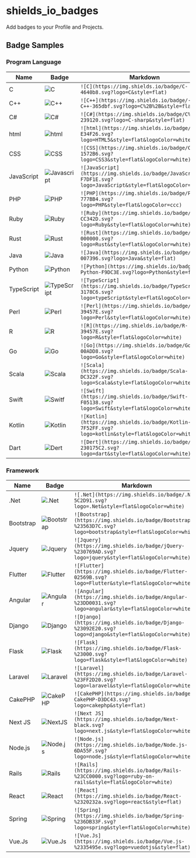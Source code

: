 # shields_io_badges

Add badges to your Profile and Projects.

## Badge Samples

### Program Language

| Name          | Badge                                                                                                                            | Markdown                                                                                                                           |
| ------------- | -------------------------------------------------------------------------------------------------------------------------------- | ---------------------------------------------------------------------------------------------------------------------------------- |
| C |![C](https://img.shields.io/badge/C-4640b8.svg?logo=C&style=flat)| `![C](https://img.shields.io/badge/C-4640b8.svg?logo=C&style=flat)` |
| C++ |![C++](https://img.shields.io/badge/-C++-365dbf.svg?logo=C%2B%2B&style=flat)| `![C++](https://img.shields.io/badge/-C++-365dbf.svg?logo=C%2B%2B&style=flat)` |
| C# |![C#](https://img.shields.io/badge/C%23-239120.svg?logo=C-sharp&style=flat)| `![C#](https://img.shields.io/badge/C%23-239120.svg?logo=C-sharp&style=flat)` |
| html |![html](https://img.shields.io/badge/HTML-E34F26.svg?logo=HTML5&style=flat&logoColor=white)| `![html](https://img.shields.io/badge/HTML-E34F26.svg?logo=HTML5&style=flat&logoColor=white)` |
| CSS |![CSS](https://img.shields.io/badge/CSS-1572B6.svg?logo=CSS3&style=flat&logoColor=white)| `![CSS](https://img.shields.io/badge/CSS-1572B6.svg?logo=CSS3&style=flat&logoColor=white)` |
| JavaScript |![Javascript](https://img.shields.io/badge/JavaScript-F7DF1E.svg?logo=JavaScript&style=flat&logoColor=white)| `![JavaScript](https://img.shields.io/badge/JavaScript-F7DF1E.svg?logo=JavaScript&style=flat&logoColor=white)` |
| PHP |![PHP](https://img.shields.io/badge/PHP-777BB4.svg?logo=PHP&style=flat&logoColor=ccc)| `![PHP](https://img.shields.io/badge/PHP-777BB4.svg?logo=PHP&style=flat&logoColor=ccc)` |
| Ruby |![Ruby](https://img.shields.io/badge/Ruby-CC342D.svg?logo=Ruby&style=flat&logoColor=white)| `![Ruby](https://img.shields.io/badge/Ruby-CC342D.svg?logo=Ruby&style=flat&logoColor=white)` |
| Rust |![Rust](https://img.shields.io/badge/Rust-000000.svg?logo=Rust&style=flat&logoColor=white)| `![Rust](https://img.shields.io/badge/Rust-000000.svg?logo=Rust&style=flat&logoColor=white)` |
| Java |![Java](https://img.shields.io/badge/Java-007396.svg?logo=Java&style=flat)| `![Java](https://img.shields.io/badge/Java-007396.svg?logo=Java&style=flat)` |
| Python |![Python](https://img.shields.io/badge/-Python-F9DC3E.svg?logo=Python&style=flat)| `![Python](https://img.shields.io/badge/-Python-F9DC3E.svg?logo=Python&style=flat)` |
| TypeScript |![TypeScript](https://img.shields.io/badge/TypeScript-3178C6.svg?logo=typeScript&style=flat&logoColor=white)| `![TypeScript](https://img.shields.io/badge/TypeScript-3178C6.svg?logo=typeScript&style=flat&logoColor=white)` |
| Perl |![Perl](https://img.shields.io/badge/Perl-39457E.svg?logo=Perl&style=flat&logoColor=white)| `![Perl](https://img.shields.io/badge/Perl-39457E.svg?logo=Perl&style=flat&logoColor=white)` |
| R |![R](https://img.shields.io/badge/R-39457E.svg?logo=R&style=flat&logoColor=white)| `![R](https://img.shields.io/badge/R-39457E.svg?logo=R&style=flat&logoColor=white)` |
| Go |![Go](https://img.shields.io/badge/Go-00ADD8.svg?logo=Go&style=flat&logoColor=white)| `![Go](https://img.shields.io/badge/Go-00ADD8.svg?logo=Go&style=flat&logoColor=white)` |
| Scala |![Scala](https://img.shields.io/badge/Scala-DC322F.svg?logo=Scala&style=flat&logoColor=white)| `![Scala](https://img.shields.io/badge/Scala-DC322F.svg?logo=Scala&style=flat&logoColor=white)` |
| Swift |![Switf](https://img.shields.io/badge/Swift-F05138.svg?logo=Swift&style=flat&logoColor=white)| `![Swift](https://img.shields.io/badge/Swift-F05138.svg?logo=Swift&style=flat&logoColor=white)` |
| Kotlin |![Kotlin](https://img.shields.io/badge/Kotlin-7F52FF.svg?logo=kotlin&style=flat&logoColor=white)| `![Kotlin](https://img.shields.io/badge/Kotlin-7F52FF.svg?logo=kotlin&style=flat&logoColor=white)` |
| Dart |![Dert](https://img.shields.io/badge/Dart-230175C2.svg?logo=dart&style=flat&logoColor=white)| `![Dert](https://img.shields.io/badge/Dart-230175C2.svg?logo=dart&style=flat&logoColor=white)` |

### Framework
| Name          | Badge                                                                                                                            | Markdown                                                                                                                           |
| ------------- | -------------------------------------------------------------------------------------------------------------------------------- | ---------------------------------------------------------------------------------------------------------------------------------- |
| .Net |![.Net](https://img.shields.io/badge/.NET-5C2D91.svg?logo=.Net&style=flat&logoColor=white)| `![.Net](https://img.shields.io/badge/.NET-5C2D91.svg?logo=.Net&style=flat&logoColor=white)` |
| Bootstrap |![Bootstrap](https://img.shields.io/badge/Bootstrap-%23563D7C.svg?logo=bootstrap&style=flat&logoColor=white)| `![Bootstrap](https://img.shields.io/badge/Bootstrap-%23563D7C.svg?logo=bootstrap&style=flat&logoColor=white)` |
| Jquery |![Jquery](https://img.shields.io/badge/jQuery-%230769AD.svg?logo=jquery&style=flat&logoColor=white)| `![Jquery](https://img.shields.io/badge/jQuery-%230769AD.svg?logo=jquery&style=flat&logoColor=white)` |
| Flutter |![Flutter](https://img.shields.io/badge/Flutter-02569B.svg?logo=Flutter&style=flat&logoColor=white)| `![Flutter](https://img.shields.io/badge/Flutter-02569B.svg?logo=Flutter&style=flat&logoColor=white)` |
| Angular |![Angular](https://img.shields.io/badge/Angular-%23DD0031.svg?logo=angular&style=flat&logoColor=white)| `![Angular](https://img.shields.io/badge/Angular-%23DD0031.svg?logo=angular&style=flat&logoColor=white)` |
| Django |![Django](https://img.shields.io/badge/Django-%23092E20.svg?logo=django&style=flat&logoColor=white)| `![Django](https://img.shields.io/badge/Django-%23092E20.svg?logo=django&style=flat&logoColor=white)` |
| Flask |![Flask](https://img.shields.io/badge/Flask-%23000.svg?logo=flask&style=flat&logoColor=white)| `![Flask](https://img.shields.io/badge/Flask-%23000.svg?logo=flask&style=flat&logoColor=white)` |
| Laravel |![Laravel](https://img.shields.io/badge/Laravel-%23FF2D20.svg?logo=laravel&style=flat&logoColor=white)| `![Laravel](https://img.shields.io/badge/Laravel-%23FF2D20.svg?logo=laravel&style=flat&logoColor=white)` |
| CakePHP |![CakePHP](https://img.shields.io/badge/-CakePHP-D3DC43.svg?logo=cakephp&style=flat)| `![CakePHP](https://img.shields.io/badge/-CakePHP-D3DC43.svg?logo=cakephp&style=flat)` |
| Next JS |![NextJS](https://img.shields.io/badge/Next-black.svg?logo=next.js&style=flat&logoColor=white)| `![Next JS](https://img.shields.io/badge/Next-black.svg?logo=next.js&style=flat&logoColor=white)` |
| Node.js |![Node.js](https://img.shields.io/badge/Node.js-6DA55F.svg?logo=node.js&style=flat&logoColor=white)| `![Node.js](https://img.shields.io/badge/Node.js-6DA55F.svg?logo=node.js&style=flat&logoColor=white)` |
| Rails |![Rails](https://img.shields.io/badge/Rails-%23CC0000.svg?logo=ruby-on-rails&style=flat&logoColor=white)| `![Rails](https://img.shields.io/badge/Rails-%23CC0000.svg?logo=ruby-on-rails&style=flat&logoColor=white)` |
| React |![React](https://img.shields.io/badge/React-%2320232a.svg?logo=react&style=flat)| `![React](https://img.shields.io/badge/React-%2320232a.svg?logo=react&style=flat)` |
| Spring |![Spring](https://img.shields.io/badge/Spring-%236DB33F.svg?logo=spring&style=flat&logoColor=white)| `![Spring](https://img.shields.io/badge/Spring-%236DB33F.svg?logo=spring&style=flat&logoColor=white)` |
| Vue.Js |![Vue.Js](https://img.shields.io/badge/Vue.js-%2335495e.svg?logo=vuedotjs&style=flat)| `![Vue.Js](https://img.shields.io/badge/Vue.js-%2335495e.svg?logo=vuedotjs&style=flat)` |

